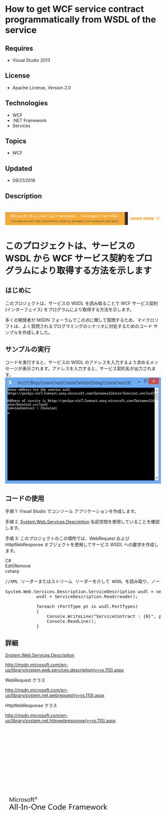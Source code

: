 # How to get WCF service contract programmatically from WSDL of the service
## Requires
- Visual Studio 2013
## License
- Apache License, Version 2.0
## Technologies
- WCF
- .NET Framework
- Services
## Topics
- WCF
## Updated
- 09/21/2016
## Description

<h1><em><img id="154431" src="154431-8171.onecodesampletopbanner.png" alt=""></em></h1>
<h1>このプロジェクトは、サービスの WSDL から WCF サービス契約をプログラムにより取得する方法を示します</h1>
<h2>はじめに</h2>
<p>このプロジェクトは、サービスの WSDL を読み取ることで WCF サービス契約 (インターフェイス) をプログラムにより取得する方法を示します。</p>
<p>多くの開発者が MSDN フォーラムでこの点に関して質問するため、マイクロソフトは、よく質問されるプログラミングのシナリオに対処するためのコード サンプルを作成しました。</p>
<h2>サンプルの実行</h2>
<p>コードを実行すると、サービスの WSDL のアドレスを入力するよう求めるメッセージが表示されます。アドレスを入力すると、サービス契約名が出力されます。&nbsp;<img id="154432" src="154432-image001.png" alt="" width="677" height="343"></p>
<h2>コードの使用</h2>
<p>手順 1: Visual Studio でコンソール アプリケーションを作成します。</p>
<p>手順 2. <a title="System.Web.Services.Description への自動生成されたリンク" class="libraryLink" href="https://code.msdn.microsoft.com/The-illustrates-how-to-get-8adc4264/https://code.msdn.microsoft.com/The-illustrates-how-to-get-8adc4264/https://msdn.microsoft.com/en-US/library/System.Web.Services.Description.aspx">
System.Web.Services.Description</a> 名前空間を使用していることを確認します。</p>
<p>手順 3: このプロジェクトのこの場所では、WebRequest および HttpWebResponse オブジェクトを使用してサービス WSDL への要求を作成します。
</p>
<div class="scriptcode">
<div class="pluginEditHolder" pluginCommand="mceScriptCode">
<div class="title"><span>C#</span></div>
<div class="pluginLinkHolder"><span class="pluginEditHolderLink">Edit</span>|<span class="pluginRemoveHolderLink">Remove</span></div>
<span class="hidden">csharp</span>

<div class="preview">
<pre class="csharp"><span class="cs__com">//XML&nbsp;リーダーまたはストリーム&nbsp;リーダーを介して&nbsp;WSDL&nbsp;を読み取り、ノード&nbsp;ポートの種類を特定する</span>&nbsp;
&nbsp;
System.Web.Services.Description.ServiceDescription&nbsp;wsdl&nbsp;=&nbsp;<span class="cs__keyword">new</span>&nbsp;<a class="libraryLink" href="https://msdn.microsoft.com/ja-JP/library/System.Web.Services.Description.ServiceDescription.aspx" target="_blank" title="Auto generated link to System.Web.Services.Description.ServiceDescription">System.Web.Services.Description.ServiceDescription</a>();&nbsp;
&nbsp;&nbsp;&nbsp;&nbsp;&nbsp;&nbsp;&nbsp;&nbsp;&nbsp;&nbsp;&nbsp;&nbsp;wsdl&nbsp;=&nbsp;ServiceDescription.Read(reader);&nbsp;
&nbsp;
&nbsp;&nbsp;&nbsp;&nbsp;&nbsp;&nbsp;&nbsp;&nbsp;&nbsp;&nbsp;&nbsp;&nbsp;<span class="cs__keyword">foreach</span>&nbsp;(PortType&nbsp;pt&nbsp;<span class="cs__keyword">in</span>&nbsp;wsdl.PortTypes)&nbsp;
&nbsp;&nbsp;&nbsp;&nbsp;&nbsp;&nbsp;&nbsp;&nbsp;&nbsp;&nbsp;&nbsp;&nbsp;{&nbsp;
&nbsp;&nbsp;&nbsp;&nbsp;&nbsp;&nbsp;&nbsp;&nbsp;&nbsp;&nbsp;&nbsp;&nbsp;&nbsp;&nbsp;&nbsp;&nbsp;Console.WriteLine(<span class="cs__string">&quot;ServiceContract&nbsp;:&nbsp;{0}&quot;</span>,&nbsp;pt.Name);&nbsp;
&nbsp;&nbsp;&nbsp;&nbsp;&nbsp;&nbsp;&nbsp;&nbsp;&nbsp;&nbsp;&nbsp;&nbsp;&nbsp;&nbsp;&nbsp;&nbsp;Console.ReadLine();&nbsp;
&nbsp;&nbsp;&nbsp;&nbsp;&nbsp;&nbsp;&nbsp;&nbsp;&nbsp;&nbsp;&nbsp;&nbsp;}&nbsp;
</pre>
</div>
</div>
</div>
<p></p>
<h2>詳細</h2>
<p><a title="System.Web.Services.Description への自動生成されたリンク" class="libraryLink" href="https://code.msdn.microsoft.com/The-illustrates-how-to-get-8adc4264/https://code.msdn.microsoft.com/The-illustrates-how-to-get-8adc4264/https://msdn.microsoft.com/en-US/library/System.Web.Services.Description.aspx">System.Web.Services.Description</a></p>
<p><a href="http://msdn.microsoft.com/en-us/library/system.web.services.description(v=vs.110).aspx">http://msdn.microsoft.com/en-us/library/system.web.services.description(v=vs.110).aspx</a></p>
<p>WebRequest クラス</p>
<p><a href="http://msdn.microsoft.com/en-us/library/system.net.webrequest(v=vs.110).aspx">http://msdn.microsoft.com/en-us/library/system.net.webrequest(v=vs.110).aspx</a></p>
<p>HttpWebResponse クラス</p>
<p><a href="http://msdn.microsoft.com/en-us/library/system.net.httpwebresponse(v=vs.110).aspx">http://msdn.microsoft.com/en-us/library/system.net.httpwebresponse(v=vs.110).aspx</a></p>
<p><span style="color:#ffffff">Microsoft All-In-One Code Framework is a free, centralized code sample library driven by developers' real-world pains and needs. The goal is to provide customer-driven code samples for all Microsoft development technologies, and
 reduce developers' efforts in solving typical programming tasks. Our team listens to developers&rsquo; pains in the MSDN forums, social media and various DEV communities. We write code samples based on developers&rsquo; frequently asked programming tasks,
 and allow developers to download them with a short sample publishing cycle. Additionally, we offer a free code sample request service. It is a proactive way for our developer community to obtain code samples directly from Microsoft.</span></p>
<p><strong>&nbsp;</strong><em>&nbsp;</em></p>
<p><img id="154433" src="154433-image.png" alt=""></p>
<p><em><br>
</em></p>
